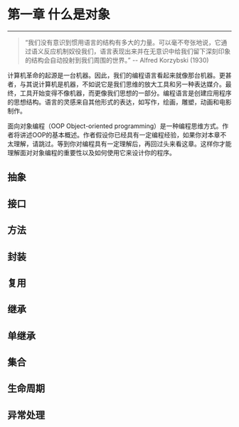 # 第一章 什么是对象

------

> “我们没有意识到惯用语言的结构有多大的力量。可以毫不夸张地说，它通过语义反应机制奴役我们，语言表现出来并在无意识中给我们留下深刻印象的结构会自动投射到我们周围的世界。”  -- Alfred Korzybski (1930)

计算机革命的起源是一台机器。因此，我们的编程语言看起来就像那台机器。更甚者，与其说计算机是机器，不如说它是我们思维的放大工具和另一种表达媒介。最终，工具开始变得不像机器，而更像我们思想的一部分。编程语言是创建应用程序的思想结构。语言的灵感来自其他形式的表达，如写作，绘画，雕塑，动画和电影制作。

面向对象编程（OOP Object-oriented programming）是一种编程思维方式。作者将讲述OOP的基本概述。作者假设你已经具有一定编程经验，如果你对本章不太理解，请跳过。等到你对编程具有一定理解后，再回过头来看这章。这样你才能理解面对对象编程的重要性以及如何使用它来设计你的程序。

## 抽象



## 接口



## 方法



## 封装



## 复用



## 继承



## 单继承



## 集合



## 生命周期



## 异常处理

